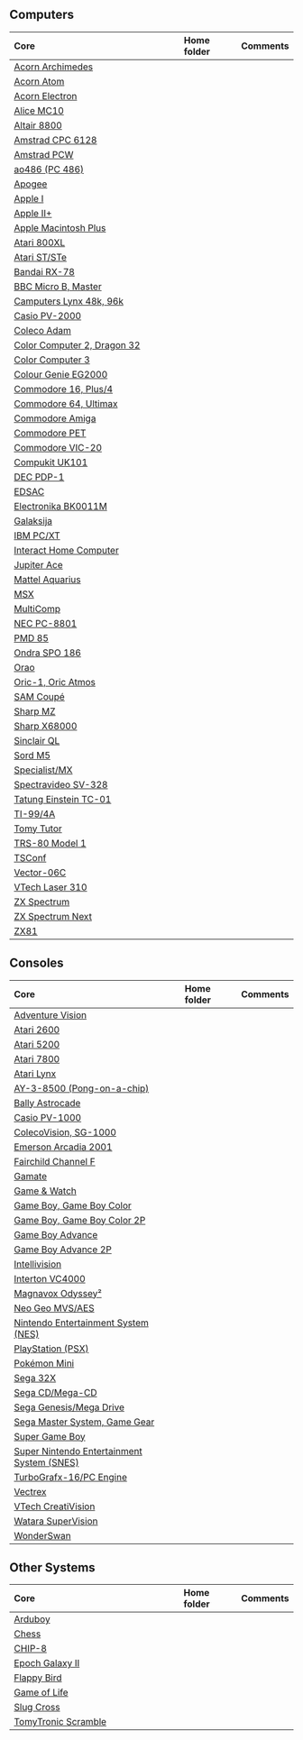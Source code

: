 ## Computers
|Core<img width=300/>| Home folder | Comments |
|:---|:---|:---:|
| [Acorn Archimedes](https://github.com/MiSTer-devel/Archie_MiSTer) | | |
| [Acorn Atom](https://github.com/MiSTer-devel/AcornAtom_MiSTer) | | |
| [Acorn Electron](https://github.com/MiSTer-devel/AcornElectron_MiSTer) | | |
| [Alice MC10](https://github.com/MiSTer-devel/AliceMC10_MiSTer) | | |
| [Altair 8800](https://github.com/MiSTer-devel/Altair8800_Mister) | | |
| [Amstrad CPC 6128](https://github.com/MiSTer-devel/Amstrad_MiSTer) | | |
| [Amstrad PCW](https://github.com/MiSTer-devel/Amstrad-PCW_MiSTer) | | |
| [ao486 (PC 486)](https://github.com/MiSTer-devel/ao486_MiSTer) | | |
| [Apogee](https://github.com/MiSTer-devel/Apogee_MiSTer) | | |
| [Apple I](https://github.com/MiSTer-devel/Apple-I_MiSTer) | | |
| [Apple II+](https://github.com/MiSTer-devel/Apple-II_MiSTer) | | |
| [Apple Macintosh Plus](https://github.com/MiSTer-devel/MacPlus_MiSTer) | | |
| [Atari 800XL](https://github.com/MiSTer-devel/Atari800_MiSTer) | | |
| [Atari ST/STe](https://github.com/MiSTer-devel/AtariST_MiSTer) | | |
| [Bandai RX-78](https://github.com/MiSTer-devel/RX-78_MiSTer) | | |
| [BBC Micro B, Master](https://github.com/MiSTer-devel/BBCMicro_MiSTer) | | |
| [Camputers Lynx 48k, 96k](https://github.com/MiSTer-devel/Lynx48_MiSTer) | | |
| [Casio PV-2000](https://github.com/MiSTer-devel/Casio_PV-2000_MiSTer) | | |
| [Coleco Adam](https://github.com/MiSTer-devel/ColecoAdam_MiSTer) | | |
| [Color Computer 2, Dragon 32](https://github.com/MiSTer-devel/CoCo2_MiSTer) | | |
| [Color Computer 3](https://github.com/MiSTer-devel/CoCo3_MiSTer) | | |
| [Colour Genie EG2000](https://github.com/MiSTer-devel/EG2000_MiSTer) | | |
| [Commodore 16, Plus/4](https://github.com/MiSTer-devel/C16_MiSTer) | | |
| [Commodore 64, Ultimax](https://github.com/MiSTer-devel/C64_MiSTer) | | |
| [Commodore Amiga](https://github.com/MiSTer-devel/Minimig-AGA_MiSTer) | | |
| [Commodore PET](https://github.com/MiSTer-devel/PET2001_MiSTer) | | |
| [Commodore VIC-20](https://github.com/MiSTer-devel/VIC20_MiSTer) | | |
| [Compukit UK101](https://github.com/MiSTer-devel/UK101_MiSTer) | | |
| [DEC PDP-1](https://github.com/MiSTer-devel/PDP1_MiSTer) | | |
| [EDSAC](https://github.com/MiSTer-devel/EDSAC_MiSTer) | | |
| [Electronika BK0011M](https://github.com/MiSTer-devel/BK0011M_MiSTer) | | |
| [Galaksija](https://github.com/MiSTer-devel/Galaksija_MiSTer) | | |
| [IBM PC/XT](https://github.com/MiSTer-devel/PCXT_MiSTer) | | |
| [Interact Home Computer](https://github.com/MiSTer-devel/Interact_MiSTer) | | |
| [Jupiter Ace](https://github.com/MiSTer-devel/Jupiter_MiSTer) | | |
| [Mattel Aquarius](https://github.com/MiSTer-devel/Aquarius_MISTer) | | |
| [MSX](https://github.com/MiSTer-devel/MSX_MiSTer) | | |
| [MultiComp](https://github.com/MiSTer-devel/MultiComp_MiSTer) | | |
| [NEC PC-8801](https://github.com/MiSTer-devel/PC88_MiSTer) | | |
| [PMD 85](https://github.com/MiSTer-devel/PMD85_MiSTer) | | |
| [Ondra SPO 186](https://github.com/MiSTer-devel/OndraSPO186_MiSTer) | | |
| [Orao](https://github.com/MiSTer-devel/Orao_MiSTer) | | |
| [Oric-1, Oric Atmos](https://github.com/MiSTer-devel/Oric_MiSTer) | | |
| [SAM Coupé](https://github.com/MiSTer-devel/SAM-Coupe_MiSTer) | | |
| [Sharp MZ](https://github.com/MiSTer-devel/SharpMZ_MiSTer) | | |
| [Sharp X68000](https://github.com/MiSTer-devel/X68000_MiSTer) | | |
| [Sinclair QL](https://github.com/MiSTer-devel/QL_MiSTer) | | |
| [Sord M5](https://github.com/MiSTer-devel/SordM5_MiSTer) | | |
| [Specialist/MX](https://github.com/MiSTer-devel/Specialist_MiSTer) | | |
| [Spectravideo SV-328](https://github.com/MiSTer-devel/SVI328_MiSTer) | | |
| [Tatung Einstein TC-01](https://github.com/MiSTer-devel/TatungEinstein_MiSTer) | | |
| [TI-99/4A](https://github.com/MiSTer-devel/TI-99_4A_MiSTer) | | |
| [Tomy Tutor](https://github.com/MiSTer-devel/TomyTutor_MiSTer) | | |
| [TRS-80 Model 1](https://github.com/MiSTer-devel/TRS-80_MiSTer) | | |
| [TSConf](https://github.com/MiSTer-devel/TSConf_MiSTer) | | |
| [Vector-06C](https://github.com/MiSTer-devel/Vector-06C_MiSTer) | | |
| [VTech Laser 310](https://github.com/MiSTer-devel/Laser310_MiSTer) | | |
| [ZX Spectrum](https://github.com/MiSTer-devel/ZX-Spectrum_MISTer) | | |
| [ZX Spectrum Next](https://github.com/MiSTer-devel/ZXNext_MISTer) | | |
| [ZX81](https://github.com/MiSTer-devel/ZX81_MiSTer) | | |

## Consoles
|Core<img width=300/>| Home folder | Comments |
|:---|:---|:---:|
| [Adventure Vision](https://github.com/MiSTer-devel/AdventureVision_MiSTer) | | |
| [Atari 2600](https://github.com/MiSTer-devel/Atari2600_MiSTer) | | |
| [Atari 5200](https://github.com/MiSTer-devel/Atari800_MiSTer) | | |
| [Atari 7800](https://github.com/MiSTer-devel/Atari7800_MiSTer) | | |
| [Atari Lynx](https://github.com/MiSTer-devel/AtariLynx_MiSTer) | | |
| [AY-3-8500 (Pong-on-a-chip)](https://github.com/MiSTer-devel/AY-3-8500-MiSTer) | | |
| [Bally Astrocade](https://github.com/MiSTer-devel/Astrocade_MiSTer) | | |
| [Casio PV-1000](https://github.com/MiSTer-devel/Casio_PV-1000_MiSTer) | | |
| [ColecoVision, SG-1000](https://github.com/MiSTer-devel/ColecoVision_MiSTer) | | |
| [Emerson Arcadia 2001](https://github.com/MiSTer-devel/Arcadia_MiSTer) | | |
| [Fairchild Channel F](https://github.com/MiSTer-devel/ChannelF_MiSTer) | | |
| [Gamate](https://github.com/MiSTer-devel/Gamate_MiSTer) | | |
| [Game & Watch](https://github.com/MiSTer-devel/GnW_MiSTer) | | |
| [Game Boy, Game Boy Color](https://github.com/MiSTer-devel/Gameboy_MiSTer) | | |
| [Game Boy, Game Boy Color 2P](https://github.com/MiSTer-devel/Gameboy_MiSTer/tree/Gameboy2P) | | |
| [Game Boy Advance](https://github.com/MiSTer-devel/GBA_MiSTer) | | |
| [Game Boy Advance 2P](https://github.com/MiSTer-devel/GBA_MiSTer/tree/GBA2P) | | |
| [Intellivision](https://github.com/MiSTer-devel/Intv_MiSTer) | | |
| [Interton VC4000](https://github.com/MiSTer-devel/VC4000_MiSTer) | | |
| [Magnavox Odyssey²](https://github.com/MiSTer-devel/Odyssey2_MiSTer) | | |
| [Neo Geo MVS/AES](https://github.com/MiSTer-devel/NeoGeo_MiSTer) | | |
| [Nintendo Entertainment System (NES)](https://github.com/MiSTer-devel/NES_MiSTer) | | |
| [PlayStation (PSX)](https://github.com/MiSTer-devel/PSX_MiSTer) | | |
| [Pokémon Mini](https://github.com/MiSTer-devel/PokemonMini_MiSTer) | | |
| [Sega 32X](https://github.com/MiSTer-devel/S32X_MiSTer) | | |
| [Sega CD/Mega-CD](https://github.com/MiSTer-devel/MegaCD_MiSTer) | | |
| [Sega Genesis/Mega Drive](https://github.com/MiSTer-devel/Genesis_MiSTer) | | |
| [Sega Master System, Game Gear](https://github.com/MiSTer-devel/SMS_MiSTer) | | |
| [Super Game Boy](https://github.com/MiSTer-devel/SGB_MiSTer) | | |
| [Super Nintendo Entertainment System (SNES)](https://github.com/MiSTer-devel/SNES_MiSTer) | | |
| [TurboGrafx-16/PC Engine](https://github.com/MiSTer-devel/TurboGrafx16_MiSTer) | | |
| [Vectrex](https://github.com/MiSTer-devel/Vectrex_MiSTer) | | |
| [VTech CreatiVision](https://github.com/MiSTer-devel/CreatiVision_MiSTer) | | |
| [Watara SuperVision](https://github.com/MiSTer-devel/SuperVision_MiSTer) | | |
| [WonderSwan](https://github.com/MiSTer-devel/WonderSwan_MiSTer) | | |

## Other Systems
|Core<img width=300/>| Home folder | Comments |
|:---|:---|:---:|
| [Arduboy](https://github.com/MiSTer-devel/Arduboy_MiSTer) | | |
| [Chess](https://github.com/MiSTer-devel/Chess_MiSTer) | | |
| [CHIP-8](https://github.com/MiSTer-devel/Chip8_MiSTer) | | |
| [Epoch Galaxy II](https://github.com/MiSTer-devel/EpochGalaxy2_MiSTer) | | |
| [Flappy Bird](https://github.com/MiSTer-devel/FlappyBird_MiSTer) | | |
| [Game of Life](https://github.com/MiSTer-devel/Life_MiSTer) | | |
| [Slug Cross](https://github.com/MiSTer-devel/SlugCross_MiSTer) | | |
| [TomyTronic Scramble](https://github.com/MiSTer-devel/TomyScramble_MiSTer) | | |
